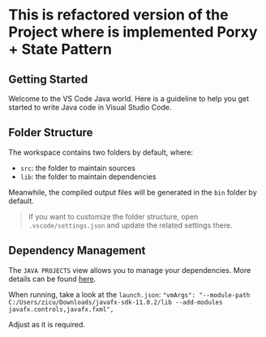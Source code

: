 # This is refactored version of the Project where is implemented Porxy + State Pattern

## Getting Started

Welcome to the VS Code Java world. Here is a guideline to help you get started to write Java code in Visual Studio Code.

## Folder Structure

The workspace contains two folders by default, where:

- `src`: the folder to maintain sources
- `lib`: the folder to maintain dependencies

Meanwhile, the compiled output files will be generated in the `bin` folder by default.

> If you want to customize the folder structure, open `.vscode/settings.json` and update the related settings there.

## Dependency Management

The `JAVA PROJECTS` view allows you to manage your dependencies. More details can be found [here](https://github.com/microsoft/vscode-java-dependency#manage-dependencies).


When running, take a look at the `launch.json`:
    `"vmArgs": "--module-path C:/Users/zicu/Downloads/javafx-sdk-11.0.2/lib --add-modules javafx.controls,javafx.fxml",`

Adjust as it is required.
           